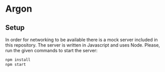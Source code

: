 #  Argon

## Setup

In order for networking to be available there is a mock server included in this repository.
The server is written in Javascript and uses Node.
Please, run the given commands to start the server:

```bash
npm install
npm start
```
